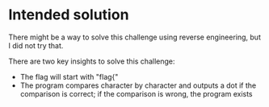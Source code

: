 # Intended solution

There might be a way to solve this challenge using reverse engineering, but I did not try that.

There are two key insights to solve this challenge:

* The flag will start with "flag{"
* The program compares character by character and outputs a dot if the comparison is correct; if the comparison is wrong, the program exists